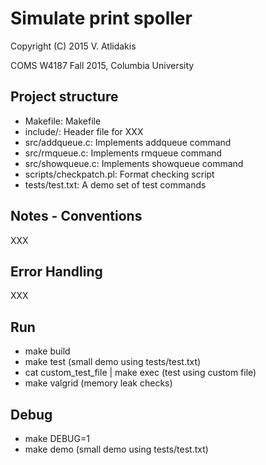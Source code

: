 Simulate print spoller
==
Copyright (C) 2015 V. Atlidakis

COMS W4187 Fall 2015, Columbia University

## Project structure

* Makefile: Makefile
* include/: Header file for XXX
* src/addqueue.c: Implements addqueue command
* src/rmqueue.c: Implements rmqueue command
* src/showqueue.c: Implements showqueue command
* scripts/checkpatch.pl: Format checking script
* tests/test.txt: A demo set of test commands

## Notes - Conventions
XXX

## Error Handling
XXX

## Run
* make build
* make test (small demo using tests/test.txt)
* cat custom_test_file | make exec (test using custom file)
* make valgrid (memory leak checks)

## Debug
* make DEBUG=1
* make demo (small demo using tests/test.txt)
